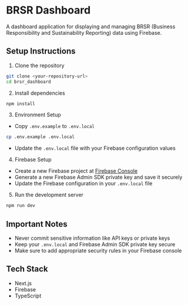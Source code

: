 # BRSR Dashboard

A dashboard application for displaying and managing BRSR (Business Responsibility and Sustainability Reporting) data using Firebase.

## Setup Instructions

1. Clone the repository
```bash
git clone <your-repository-url>
cd brsr_dashboard
```

2. Install dependencies
```bash
npm install
```

3. Environment Setup
- Copy `.env.example` to `.env.local`
```bash
cp .env.example .env.local
```
- Update the `.env.local` file with your Firebase configuration values

4. Firebase Setup
- Create a new Firebase project at [Firebase Console](https://console.firebase.google.com)
- Generate a new Firebase Admin SDK private key and save it securely
- Update the Firebase configuration in your `.env.local` file

5. Run the development server
```bash
npm run dev
```

## Important Notes
- Never commit sensitive information like API keys or private keys
- Keep your `.env.local` and Firebase Admin SDK private key secure
- Make sure to add appropriate security rules in your Firebase console

## Tech Stack
- Next.js
- Firebase
- TypeScript 